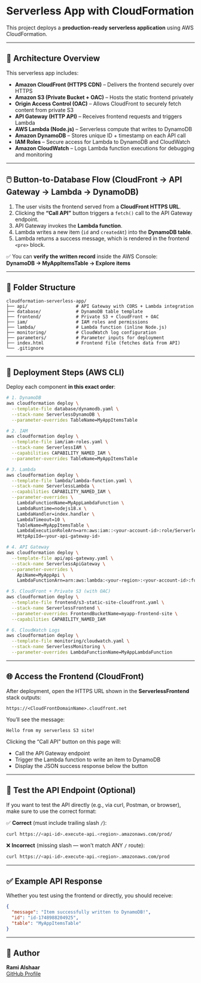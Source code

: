 # Serverless App with CloudFormation

This project deploys a **production-ready serverless application** using AWS CloudFormation.

---

## 🧱 Architecture Overview

This serverless app includes:

- **Amazon CloudFront (HTTPS CDN)** – Delivers the frontend securely over HTTPS  
- **Amazon S3 (Private Bucket + OAC)** – Hosts the static frontend privately  
- **Origin Access Control (OAC)** – Allows CloudFront to securely fetch content from private S3  
- **API Gateway (HTTP API)** – Receives frontend requests and triggers Lambda  
- **AWS Lambda (Node.js)** – Serverless compute that writes to DynamoDB  
- **Amazon DynamoDB** – Stores unique ID + timestamp on each API call  
- **IAM Roles** – Secure access for Lambda to DynamoDB and CloudWatch  
- **Amazon CloudWatch** – Logs Lambda function executions for debugging and monitoring  

---

## 🖱️ Button-to-Database Flow (CloudFront → API Gateway → Lambda → DynamoDB)

1. The user visits the frontend served from a **CloudFront HTTPS URL**.  
2. Clicking the **“Call API”** button triggers a `fetch()` call to the API Gateway endpoint.  
3. API Gateway invokes the **Lambda function**.  
4. Lambda writes a new item (`id` and `createdAt`) into the **DynamoDB table**.  
5. Lambda returns a success message, which is rendered in the frontend `<pre>` block.

✅ You can **verify the written record** inside the AWS Console:  
**DynamoDB → MyAppItemsTable → Explore items**

---

## 📁 Folder Structure

```
cloudformation-serverless-app/
├── api/                  # API Gateway with CORS + Lambda integration
├── database/             # DynamoDB table template
├── frontend/             # Private S3 + CloudFront + OAC
├── iam/                  # IAM roles and permissions
├── lambda/               # Lambda function (inline Node.js)
├── monitoring/           # CloudWatch log configuration
├── parameters/           # Parameter inputs for deployment
├── index.html            # Frontend file (fetches data from API)
└── .gitignore
```

---

## 🚀 Deployment Steps (AWS CLI)

Deploy each component **in this exact order**:

```bash
# 1. DynamoDB
aws cloudformation deploy \
  --template-file database/dynamodb.yaml \
  --stack-name ServerlessDynamoDB \
  --parameter-overrides TableName=MyAppItemsTable

# 2. IAM
aws cloudformation deploy \
  --template-file iam/iam-roles.yaml \
  --stack-name ServerlessIAM \
  --capabilities CAPABILITY_NAMED_IAM \
  --parameter-overrides TableName=MyAppItemsTable

# 3. Lambda
aws cloudformation deploy \
  --template-file lambda/lambda-function.yaml \
  --stack-name ServerlessLambda \
  --capabilities CAPABILITY_NAMED_IAM \
  --parameter-overrides \
    LambdaFunctionName=MyAppLambdaFunction \
    LambdaRuntime=nodejs18.x \
    LambdaHandler=index.handler \
    LambdaTimeout=10 \
    TableName=MyAppItemsTable \
    LambdaExecutionRoleArn=arn:aws:iam::<your-account-id>:role/ServerlessIAM-LambdaExecutionRole \
    HttpApiId=<your-api-gateway-id>

# 4. API Gateway
aws cloudformation deploy \
  --template-file api/api-gateway.yaml \
  --stack-name ServerlessApiGateway \
  --parameter-overrides \
    ApiName=MyAppApi \
    LambdaFunctionArn=arn:aws:lambda:<your-region>:<your-account-id>:function:MyAppLambdaFunction

# 5. CloudFront + Private S3 (with OAC)
aws cloudformation deploy \
  --template-file frontend/s3-static-site-cloudfront.yaml \
  --stack-name ServerlessFrontend \
  --parameter-overrides FrontendBucketName=myapp-frontend-site \
  --capabilities CAPABILITY_NAMED_IAM

# 6. CloudWatch Logs
aws cloudformation deploy \
  --template-file monitoring/cloudwatch.yaml \
  --stack-name ServerlessMonitoring \
  --parameter-overrides LambdaFunctionName=MyAppLambdaFunction
```

---

## 🌐 Access the Frontend (CloudFront)

After deployment, open the HTTPS URL shown in the **ServerlessFrontend** stack outputs:

```
https://<CloudFrontDomainName>.cloudfront.net
```

You’ll see the message:

```
Hello from my serverless S3 site!
```

Clicking the “Call API” button on this page will:

- Call the API Gateway endpoint  
- Trigger the Lambda function to write an item to DynamoDB  
- Display the JSON success response below the button

---

## 🧪 Test the API Endpoint (Optional)

If you want to test the API directly (e.g., via curl, Postman, or browser), make sure to use the correct format:

✅ **Correct** (must include trailing slash `/`):

```bash
curl https://<api-id>.execute-api.<region>.amazonaws.com/prod/
```

❌ **Incorrect** (missing slash — won't match ANY `/` route):

```bash
curl https://<api-id>.execute-api.<region>.amazonaws.com/prod
```

---

## ✅ Example API Response

Whether you test using the frontend or directly, you should receive:

```json
{
  "message": "Item successfully written to DynamoDB!",
  "id": "id-1748988204925",
  "table": "MyAppItemsTable"
}
```

---

## 👤 Author

**Rami Alshaar**  
[GitHub Profile](https://github.com/your-github-username)


